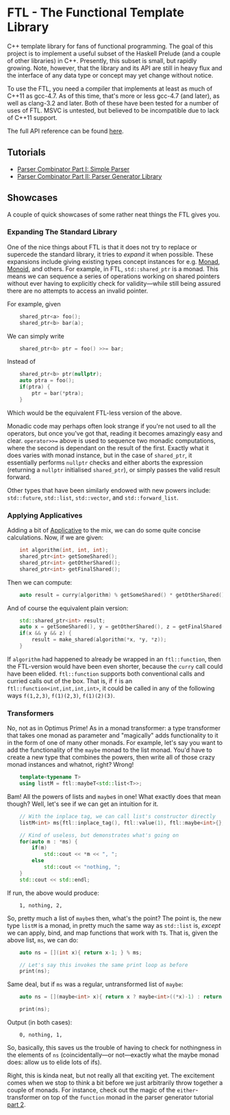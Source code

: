 FTL - The Functional Template Library
=====================================

C++ template library for fans of functional programming. The goal of this project is to implement a useful subset of the Haskell Prelude (and a couple of other libraries) in C++. Presently, this subset is small, but rapidly growing. Note, however, that the library and its API are still in heavy flux and the interface of any data type or concept may yet change without notice.

To use the FTL, you need a compiler that implements at least as much of C++11 as gcc-4.7. As of this time, that's more or less gcc-4.7 (and later), as well as clang-3.2 and later. Both of these have been tested for a number of uses of FTL. MSVC is untested, but believed to be incompatible due to lack of C++11 support.

The full API reference can be found [here](http://libftl.org/api/).

Tutorials
---------
* [Parser Combinator Part I: Simple Parser](docs/Parsec-I.md)
* [Parser Combinator Part II: Parser Generator Library](docs/Parsec-II.md)

Showcases
---------
A couple of quick showcases of some rather neat things the FTL gives you.

### Expanding The Standard Library
One of the nice things about FTL is that it does not try to replace or supercede the standard library, it tries to _expand_ it when possible. These expansions include giving existing types concept instances for e.g. [Monad](Monad.md), [Monoid](Monoid.md), and others. For example, in FTL, `std::shared_ptr` is a monad. This means we can sequence a series of operations working on shared pointers without ever having to explicitly check for validity&mdash;while still being assured there are no attempts to access an invalid pointer.

For example, given
```cpp
    shared_ptr<a> foo();
    shared_ptr<b> bar(a);
```

We can simply write
```cpp
    shared_ptr<b> ptr = foo() >>= bar;
```

Instead of
```cpp
    shared_ptr<b> ptr(nullptr);
    auto ptra = foo();
    if(ptra) {
        ptr = bar(*ptra);
    }
```

Which would be the equivalent FTL-less version of the above.

Monadic code may perhaps often look strange if you're not used to all the operators, but once you've got that, reading it becomes amazingly easy and clear. `operator>>=` above is used to sequence two monadic computations, where the second is dependant on the result of the first. Exactly what it does varies with monad instance, but in the case of `shared_ptr`, it essentially performs `nullptr` checks and either aborts the expression (returning a `nullptr` initialised `shared_ptr`), or simply passes the valid result forward.

Other types that have been similarly endowed with new powers include: `std::future`, `std::list`, `std::vector`, and `std::forward_list`.

### Applying Applicatives
Adding a bit of [Applicative](Applicative.md) to the mix, we can do some quite concise calculations. Now, if we are given:
```cpp
    int algorithm(int, int, int);
    shared_ptr<int> getSomeShared();
    shared_ptr<int> getOtherShared();
    shared_ptr<int> getFinalShared();
```

Then we can compute:
```cpp
    auto result = curry(algorithm) % getSomeShared() * getOtherShared() * getFinalShared();
```

And of course the equivalent plain version:
```cpp
    std::shared_ptr<int> result;
    auto x = getSomeShared(), y = getOtherShared(), z = getFinalShared();
    if(x && y && z) {
        result = make_shared(algorithm(*x, *y, *z));
    }
```

If `algorithm` had happened to already be wrapped in an `ftl::function`, then the FTL-version would have been even shorter, because the `curry` call could have been elided. `ftl::function` supports both conventional calls and curried calls out of the box. That is, if `f` is an `ftl::function<int,int,int,int>`, it could be called in any of the following ways `f(1,2,3)`, `f(1)(2,3)`, `f(1)(2)(3)`.

### Transformers
No, not as in Optimus Prime! As in a monad transformer: a type transformer that takes one monad as parameter and "magically" adds functionality to it in the form of one of many other monads. For example, let's say you want to add the functionality of the `maybe` monad to the list monad. You'd have to create a new type that combines the powers, then write all of those crazy monad instances and whatnot, right? Wrong!

```cpp
    template<typename T>
    using listM = ftl::maybeT<std::list<T>>;
```
Bam! All the powers of lists and `maybe`s in one! What exactly does that mean though? Well, let's see if we can get an intuition for it.

```cpp
    // With the inplace tag, we can call list's constructor directly
    listM<int> ms{ftl::inplace_tag(), ftl::value(1), ftl::maybe<int>{}, ftl::value(2)};

    // Kind of useless, but demonstrates what's going on
    for(auto m : *ms) {
        if(m)
            std::cout << *m << ", ";
        else
            std::cout << "nothing, ";
    }
    std::cout << std::endl;
```
If run, the above would produce:
```
    1, nothing, 2, 
```
So, pretty much a list of `maybe`s then, what's the point? The point is, the new type `listM` is a monad, in pretty much the same way as `std::list` is, _except_ we can apply, bind, and map functions that work with `T`s. That is, given the above list, `ms`, we can do:

```cpp
    auto ns = [](int x){ return x-1; } % ms;

    // Let's say this invokes the same print loop as before
    print(ns);
``` 
Same deal, but if `ms` was a regular, untransformed list of `maybe`:
```cpp
    auto ns = [](maybe<int> x){ return x ? maybe<int>((*x)-1) : return x; } % ms;

    print(ns);
``` 
Output (in both cases):
```
    0, nothing, 1, 
```
So, basically, this saves us the trouble of having to check for nothingness in the elements of `ns` (coincidentally&mdash;or not&mdash;exactly what the maybe monad does: allow us to elide lots of ifs). 

Right, this is kinda neat, but not really all that exciting yet. The excitement comes when we stop to think a bit before we just arbitrarily throw together a couple of monads. For instance, check out the magic of the `either`-transformer on top of the `function` monad in the parser generator tutorial [part 2](docs/Parsec-II.md).

